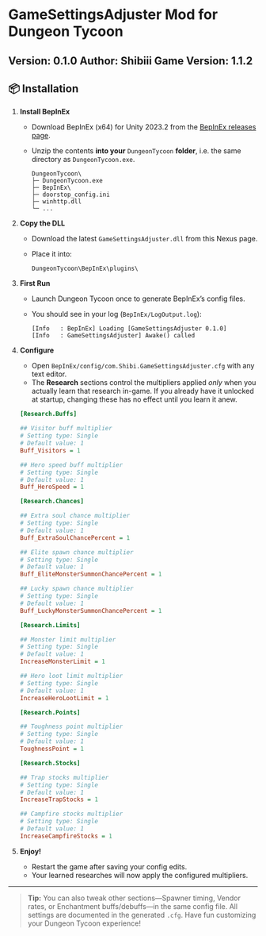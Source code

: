 # GameSettingsAdjuster Mod for Dungeon Tycoon

**Version:** 0.1.0
**Author:** Shibiii
**Game Version:** 1.1.2
---

## 📦 Installation

1. **Install BepInEx**

   * Download BepInEx (x64) for Unity 2023.2 from the [BepInEx releases page](https://github.com/BepInEx/BepInEx/releases).
   * Unzip the contents **into your** `DungeonTycoon` **folder**, i.e. the same directory as `DungeonTycoon.exe`.

     ```
     DungeonTycoon\
     ├─ DungeonTycoon.exe
     ├─ BepInEx\
     ├─ doorstop_config.ini
     ├─ winhttp.dll
     └─ ...
     ```

2. **Copy the DLL**

   * Download the latest `GameSettingsAdjuster.dll` from this Nexus page.
   * Place it into:

     ```
     DungeonTycoon\BepInEx\plugins\
     ```

3. **First Run**

   * Launch Dungeon Tycoon once to generate BepInEx’s config files.
   * You should see in your log (`BepInEx/LogOutput.log`):

     ```
     [Info   : BepInEx] Loading [GameSettingsAdjuster 0.1.0]
     [Info   : GameSettingsAdjuster] Awake() called
     ```

4. **Configure**

   * Open `BepInEx/config/com.Shibi.GameSettingsAdjuster.cfg` with any text editor.
   * The **Research** sections control the multipliers applied *only* when you actually learn that research in-game. If you already have it unlocked at startup, changing these has no effect until you learn it anew.

   ```ini
   [Research.Buffs]

   ## Visitor buff multiplier
   # Setting type: Single
   # Default value: 1
   Buff_Visitors = 1

   ## Hero speed buff multiplier
   # Setting type: Single
   # Default value: 1
   Buff_HeroSpeed = 1

   [Research.Chances]

   ## Extra soul chance multiplier
   # Setting type: Single
   # Default value: 1
   Buff_ExtraSoulChancePercent = 1

   ## Elite spawn chance multiplier
   # Setting type: Single
   # Default value: 1
   Buff_EliteMonsterSummonChancePercent = 1

   ## Lucky spawn chance multiplier
   # Setting type: Single
   # Default value: 1
   Buff_LuckyMonsterSummonChancePercent = 1

   [Research.Limits]

   ## Monster limit multiplier
   # Setting type: Single
   # Default value: 1
   IncreaseMonsterLimit = 1

   ## Hero loot limit multiplier
   # Setting type: Single
   # Default value: 1
   IncreaseHeroLootLimit = 1

   [Research.Points]

   ## Toughness point multiplier
   # Setting type: Single
   # Default value: 1
   ToughnessPoint = 1

   [Research.Stocks]

   ## Trap stocks multiplier
   # Setting type: Single
   # Default value: 1
   IncreaseTrapStocks = 1

   ## Campfire stocks multiplier
   # Setting type: Single
   # Default value: 1
   IncreaseCampfireStocks = 1
   ```

5. **Enjoy!**

   * Restart the game after saving your config edits.
   * Your learned researches will now apply the configured multipliers.

---

> **Tip:** You can also tweak other sections—Spawner timing, Vendor rates, or Enchantment buffs/debuffs—in the same config file. All settings are documented in the generated `.cfg`. Have fun customizing your Dungeon Tycoon experience!
